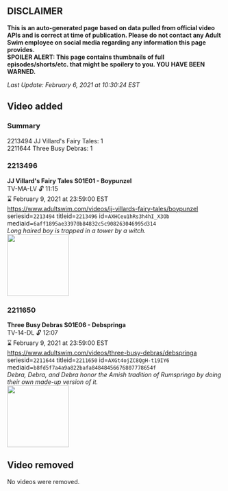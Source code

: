 ## DISCLAIMER
**This is an auto-generated page based on data pulled from official video APIs and is correct at time of publication. Please do not contact any Adult Swim employee on social media regarding any information this page provides.**  
**SPOILER ALERT: This page contains thumbnails of full episodes/shorts/etc. that might be spoilery to you. YOU HAVE BEEN WARNED.**  

_Last Update: February 6, 2021 at 10:30:24 EST_
## Video added
### Summary
2213494 JJ Villard's Fairy Tales: 1  
2211644 Three Busy Debras: 1  
### 2213496
**JJ Villard's Fairy Tales S01E01 - Boypunzel**  
TV-MA-LV 🔓 11:15  
⌛ February 9, 2021 at 23:59:00 EST  
https://www.adultswim.com/videos/jj-villards-fairy-tales/boypunzel  
seriesid=`2213494` titleid=`2213496` id=`AXHCeu1hRs3h4hI_X3Ob` mediaid=`6aff1895ae33970b84832c5c908263046995d314`  
_Long haired boy is trapped in a tower by a witch._  
<a href="https://media.cdn.adultswim.com/uploads/20200506/thumbnails/2_20561028314-JJVFT_002.jpg"><img src="https://media.cdn.adultswim.com/uploads/20200506/thumbnails/2_20561028314-JJVFT_002.jpg" height="144px" /></a>
### 2211650
**Three Busy Debras S01E06 - Debspringa**  
TV-14-DL 🔓 12:07  
⌛ February 9, 2021 at 23:59:00 EST  
https://www.adultswim.com/videos/three-busy-debras/debspringa  
seriesid=`2211644` titleid=`2211650` id=`AXGt4ojZC8QgH-t19IY6` mediaid=`b8fd5f7a4a9a822bafa84848456676807778654f`  
_Debra, Debra, and Debra honor the Amish tradition of Rumspringa by doing their own made-up version of it._  
<a href="https://media.cdn.adultswim.com/uploads/20200424/thumbnails/2_204241630329-ThreeBusyDebras_106_dup-20200206.jpg"><img src="https://media.cdn.adultswim.com/uploads/20200424/thumbnails/2_204241630329-ThreeBusyDebras_106_dup-20200206.jpg" height="144px" /></a>
## Video removed
No videos were removed.  
